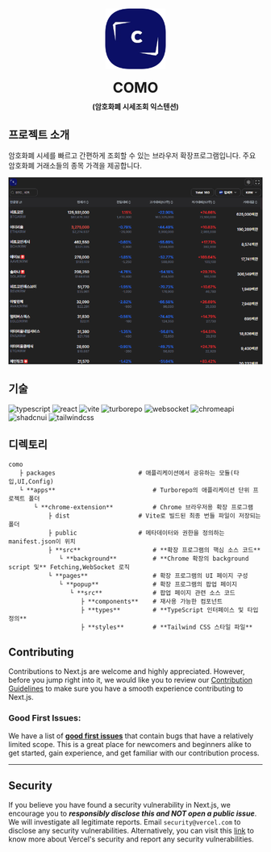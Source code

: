 # <div style="display: flex; flex-direction: column; align-items:center"><img src="./apps/chrome-extension/public/como-logo.png"  width="120" height="120" /><span style="margin-top:20px">COMO</span> <span style="margin-top:10px; font-size: 14px;">(암호화폐 시세조회 익스텐션)</span></div>

## 프로젝트 소개

암호화폐 시세를 빠르고 간편하게 조회할 수 있는 브라우저 확장프로그램입니다. 주요 암호화폐 거래소들의 종목 가격을 제공합니다.

<div style="flot-center"><img src="./apps/chrome-extension//public/como_introduce.gif"/></div>

## 기술

<p align=""> 
<img alt="typescript" src ="https://img.shields.io/badge/typescript-white.svg?&style=for-the-badge&logo=typescript&logoColor=#3178C6"/>
<img alt="react" src ="https://img.shields.io/badge/react-white.svg?&style=for-the-badge&logo=react&logoColor=61DAFB"/>
<img alt="vite" src ="https://img.shields.io/badge/vite-white.svg?&style=for-the-badge&logo=vite&logoColor=#646CFF"/>
  <img alt="turborepo" src ="https://img.shields.io/badge/turborepo-white.svg?&style=for-the-badge&logo=turborepo&logoColor=#EF4444"/>
<img alt="websocket" src ="https://img.shields.io/badge/websocket-white.svg?&style=for-the-badge&logo=socketdotio&logoColor=black"/>
<img alt="chromeapi" src ="https://img.shields.io/badge/chromeapi-white.svg?&style=for-the-badge&logo=chromewebstore&logoColor=#4285F4"/>
<img alt="shadcnui" src ="https://img.shields.io/badge/shadcnui-white?&style=for-the-badge&logo=shadcnui&logoColor=black"/>
<img alt="tailwindcss" src ="https://img.shields.io/badge/tailwindcss-white?&style=for-the-badge&logo=tailwindcss&logoColor=#06B6D4"/>



## 디렉토리

```
como
   ├ packages                       # 애플리케이션에서 공유하는 모듈(타입,UI,Config)
   └ **apps**                           # Turborepo의 애플리케이션 단위 프로젝트 폴더
       └ **chrome-extension**           # Chrome 브라우저용 확장 프로그램
           ├ dist                   # Vite로 빌드된 최종 번들 파일이 저장되는 폴더
           ├ public                 # 메타데이터와 권한을 정의하는 manifest.json이 위치
           ├ **src**                    # **확장 프로그램의 핵심 소스 코드**
              └ **background**          # **Chrome 확장의 background script 및** Fetching,WebSocket 로직
           └ **pages**                  # 확장 프로그램의 UI 페이지 구성
              └ **popup**               # 확장 프로그램의 팝업 페이지
                 └ **src**              # 팝업 페이지 관련 소스 코드
                    ├ **components**    # 재사용 가능한 컴포넌트
                    ├ **types**         # **TypeScript 인터페이스 및 타입 정의**
                    ├ **styles**        # **Tailwind CSS 스타일 파일**
```


## Contributing

Contributions to Next.js are welcome and highly appreciated. However, before you jump right into it, we would like you to review our [Contribution Guidelines](/vercel/next.js/blob/canary/contributing.md) to make sure you have a smooth experience contributing to Next.js.

### Good First Issues:

We have a list of **[good first issues](https://github.com/vercel/next.js/labels/good%20first%20issue)** that contain bugs that have a relatively limited scope. This is a great place for newcomers and beginners alike to get started, gain experience, and get familiar with our contribution process.

---

## Security

If you believe you have found a security vulnerability in Next.js, we encourage you to **_responsibly disclose this and NOT open a public issue_**. We will investigate all legitimate reports. Email `security@vercel.com` to disclose any security vulnerabilities. Alternatively, you can visit this [link](https://vercel.com/security) to know more about Vercel's security and report any security vulnerabilities.
